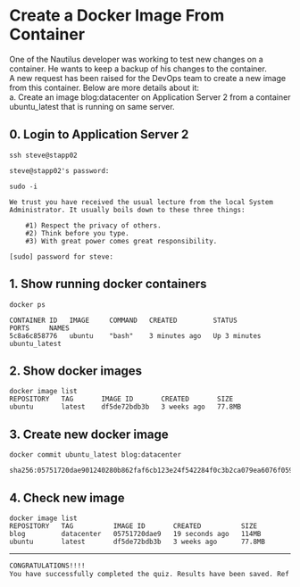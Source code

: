 # Create a Docker Image From Container
One of the Nautilus developer was working to test new changes on a container. He wants to keep a backup of his changes to the container.  
A new request has been raised for the DevOps team to create a new image from this container. Below are more details about it:  
a. Create an image blog:datacenter on Application Server 2 from a container ubuntu_latest that is running on same server.


## 0. Login to Application Server 2
`ssh steve@stapp02`  
```console
steve@stapp02's password: 
```

`sudo -i`  
```console
We trust you have received the usual lecture from the local System
Administrator. It usually boils down to these three things:

    #1) Respect the privacy of others.
    #2) Think before you type.
    #3) With great power comes great responsibility.

[sudo] password for steve: 
```


## 1. Show running docker containers
`docker ps`  
```console
CONTAINER ID   IMAGE     COMMAND   CREATED         STATUS         PORTS     NAMES
5c8a6c858776   ubuntu    "bash"    3 minutes ago   Up 3 minutes             ubuntu_latest
```


## 2. Show docker images
```console
docker image list
REPOSITORY   TAG       IMAGE ID       CREATED       SIZE
ubuntu       latest    df5de72bdb3b   3 weeks ago   77.8MB
```


## 3. Create new docker image
`docker commit ubuntu_latest blog:datacenter`  
```console
sha256:05751720dae901240280b862faf6cb123e24f542284f0c3b2ca079ea6076f059
```


## 4. Check new image
```console
docker image list
REPOSITORY   TAG          IMAGE ID       CREATED          SIZE
blog         datacenter   05751720dae9   19 seconds ago   114MB
ubuntu       latest       df5de72bdb3b   3 weeks ago      77.8MB
```


---

```bash
CONGRATULATIONS!!!!
You have successfully completed the quiz. Results have been saved. Ref ID:630524d30bb9e201e6454d6c
```
